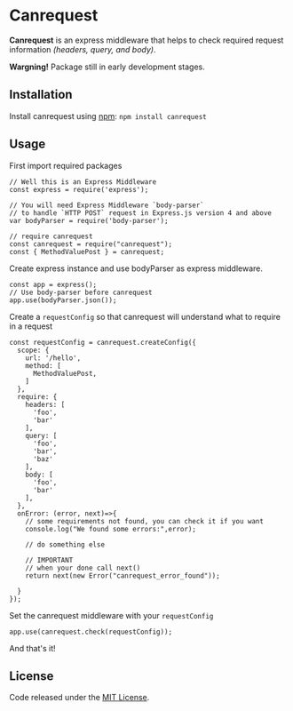 
# Canrequest

**Canrequest** is an express middleware that helps to check required request information *(headers, query, and body)*.

**Wargning!** Package still in early development stages.

## Installation

Install canrequest using [npm](https://www.npmjs.com/package/canrequest): `npm install canrequest`

## Usage

First import required packages

```
// Well this is an Express Middleware
const express = require('express');

// You will need Express Middleware `body-parser`
// to handle `HTTP POST` request in Express.js version 4 and above
var bodyParser = require('body-parser');

// require canrequest
const canrequest = require("canrequest");
const { MethodValuePost } = canrequest;
```

Create express instance and use bodyParser as express middleware.

```
const app = express();
// Use body-parser before canrequest
app.use(bodyParser.json());
```

Create a `requestConfig` so that canrequest will understand what to require in a request
```
const requestConfig = canrequest.createConfig({
  scope: {
    url: '/hello', 
    method: [
      MethodValuePost,
    ]
  },
  require: {
    headers: [
	  'foo',
	  'bar'
    ],
    query: [
      'foo',
      'bar',
      'baz'
    ],
    body: [
      'foo',
      'bar'
    ],
  },
  onError: (error, next)=>{
	// some requirements not found, you can check it if you want
	console.log("We found some errors:",error);
	
	// do something else	
	
	// IMPORTANT
	// when your done call next()
    return next(new Error("canrequest_error_found"));

  }
});

```
Set the canrequest middleware with your `requestConfig`
```
app.use(canrequest.check(requestConfig));
```
And that's it!

## License

Code released under the [MIT License](https://github.com/joananespina/randominator/blob/master/LICENSE).